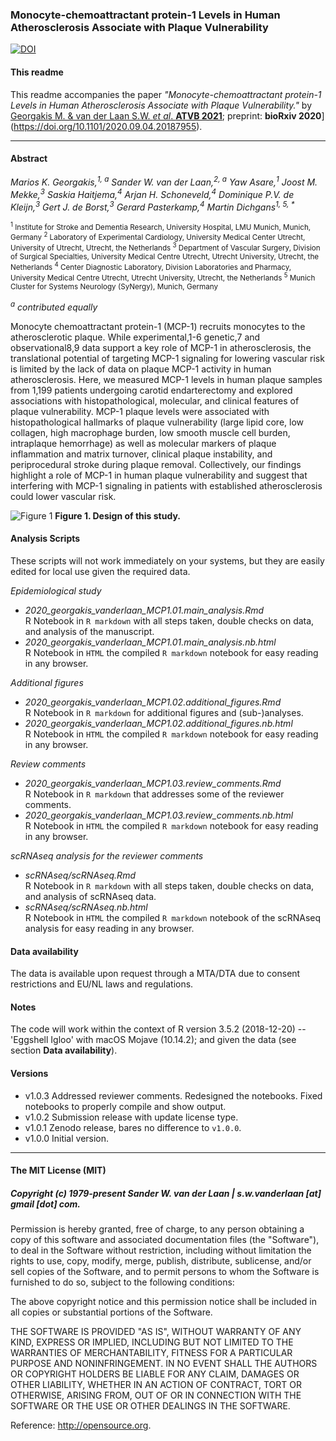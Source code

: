 ### Monocyte-chemoattractant protein-1 Levels in Human Atherosclerosis Associate with Plaque Vulnerability

[![DOI](https://zenodo.org/badge/256482297.svg)](https://zenodo.org/badge/latestdoi/256482297)

#### This readme
This readme accompanies the paper _"Monocyte-chemoattractant protein-1 Levels in Human Atherosclerosis Associate with Plaque Vulnerability."_ by [Georgakis M. & van der Laan S.W. *et al*. **ATVB 2021**](https://doi.org/10.1161/atvbaha.121.316091); preprint: **bioRxiv 2020**](https://doi.org/10.1101/2020.09.04.20187955).


--------------

#### Abstract

<em>Marios K. Georgakis,<sup>1, a</sup> Sander W. van der Laan,<sup>2, a</sup> Yaw Asare,<sup>1</sup> Joost M. Mekke,<sup>3</sup> Saskia Haitjema,<sup>4</sup> Arjan H. Schoneveld,<sup>4</sup> Dominique P.V. de Kleijn,<sup>3</sup> Gert J. de Borst,<sup>3</sup> Gerard Pasterkamp,<sup>4</sup> Martin Dichgans<sup>1, 5, *</sup></em>

<sup><sup>1</sup> Institute for Stroke and Dementia Research, University Hospital, LMU Munich, Munich, Germany
<sup>2</sup> Laboratory of Experimental Cardiology, University Medical Center Utrecht, University of Utrecht, Utrecht, the Netherlands
<sup>3</sup> Department of Vascular Surgery, Division of Surgical Specialties, University Medical Centre Utrecht, Utrecht University, Utrecht, the Netherlands
<sup>4</sup> Center Diagnostic Laboratory, Division Laboratories and Pharmacy, University Medical Centre Utrecht, Utrecht University, Utrecht, the Netherlands
<sup>5</sup> Munich Cluster for Systems Neurology (SyNergy), Munich, Germany</sup>

<em><sup>a</sup> contributed equally</em>


Monocyte chemoattractant protein-1 (MCP-1) recruits monocytes to the atherosclerotic plaque. While experimental,1-6 genetic,7 and observational8,9 data support a key role of MCP-1 in atherosclerosis, the translational potential of targeting MCP-1 signaling for lowering vascular risk is limited by the lack of data on plaque MCP-1 activity in human atherosclerosis. Here, we measured MCP-1 levels in human plaque samples from 1,199 patients undergoing carotid endarterectomy and explored associations with histopathological, molecular, and clinical features of plaque vulnerability. MCP-1 plaque levels were associated with histopathological hallmarks of plaque vulnerability (large lipid core, low collagen, high macrophage burden, low smooth muscle cell burden, intraplaque hemorrhage) as well as molecular markers of plaque inflammation and matrix turnover, clinical plaque instability, and periprocedural stroke during plaque removal. Collectively, our findings highlight a role of MCP-1 in human plaque vulnerability and suggest that interfering with MCP-1 signaling in patients with established atherosclerosis could lower vascular risk.

![Figure 1](images/Fig1.png)
**Figure 1. Design of this study.** 


#### Analysis Scripts
These scripts will not work immediately on your systems, but they are easily edited for local use given the required data.

*Epidemiological study*

- *2020_georgakis_vanderlaan_MCP1.01.main_analysis.Rmd*</br>
R Notebook in `R markdown` with all steps taken, double checks on data, and analysis of the manuscript.
- *2020_georgakis_vanderlaan_MCP1.01.main_analysis.nb.html*</br>
R Notebook in `HTML` the compiled `R markdown` notebook for easy reading in any browser.

*Additional figures*
- *2020_georgakis_vanderlaan_MCP1.02.additional_figures.Rmd*</br>
R Notebook in `R markdown` for additional figures and (sub-)analyses.
- *2020_georgakis_vanderlaan_MCP1.02.additional_figures.nb.html*</br>
R Notebook in `HTML` the compiled `R markdown` notebook for easy reading in any browser.

*Review comments*
- *2020_georgakis_vanderlaan_MCP1.03.review_comments.Rmd*</br>
R Notebook in `R markdown` that addresses some of the reviewer comments.
- *2020_georgakis_vanderlaan_MCP1.03.review_comments.nb.html*</br>
R Notebook in `HTML` the compiled `R markdown` notebook for easy reading in any browser.

*scRNAseq analysis for the reviewer comments*

- *scRNAseq/scRNAseq.Rmd*</br>
R Notebook in `R markdown` with all steps taken, double checks on data, and analysis of scRNAseq data.
- *scRNAseq/scRNAseq.nb.html*</br>
R Notebook in `HTML` the compiled `R markdown` notebook of the scRNAseq analysis for easy reading in any browser.

#### Data availability
The data is available upon request through a MTA/DTA due to consent restrictions and EU/NL laws and regulations.


#### Notes
The code will work within the context of R version 3.5.2 (2018-12-20) -- 'Eggshell Igloo' with macOS Mojave (10.14.2); and given the data (see section **Data availability**). 


#### Versions

* v1.0.3 Addressed reviewer comments. Redesigned the notebooks. Fixed notebooks to properly compile and show output. 
* v1.0.2 Submission release with update license type.
* v1.0.1 Zenodo release, bares no difference to `v1.0.0`.
* v1.0.0 Initial version.


--------------

#### The MIT License (MIT)
##### Copyright (c) 1979-present Sander W. van der Laan | s.w.vanderlaan [at] gmail [dot] com.

Permission is hereby granted, free of charge, to any person obtaining a copy of this software and associated documentation files (the "Software"), to deal in the Software without restriction, including without limitation the rights to use, copy, modify, merge, publish, distribute, sublicense, and/or sell copies of the Software, and to permit persons to whom the Software is furnished to do so, subject to the following conditions:   

The above copyright notice and this permission notice shall be included in all copies or substantial portions of the Software.

THE SOFTWARE IS PROVIDED "AS IS", WITHOUT WARRANTY OF ANY KIND, EXPRESS OR IMPLIED, INCLUDING BUT NOT LIMITED TO THE WARRANTIES OF MERCHANTABILITY, FITNESS FOR A PARTICULAR PURPOSE AND NONINFRINGEMENT. IN NO EVENT SHALL THE AUTHORS OR COPYRIGHT HOLDERS BE LIABLE FOR ANY CLAIM, DAMAGES OR OTHER LIABILITY, WHETHER IN AN ACTION OF CONTRACT, TORT OR OTHERWISE, ARISING FROM, OUT OF OR IN CONNECTION WITH THE SOFTWARE OR THE USE OR OTHER DEALINGS IN THE SOFTWARE.

Reference: http://opensource.org.



